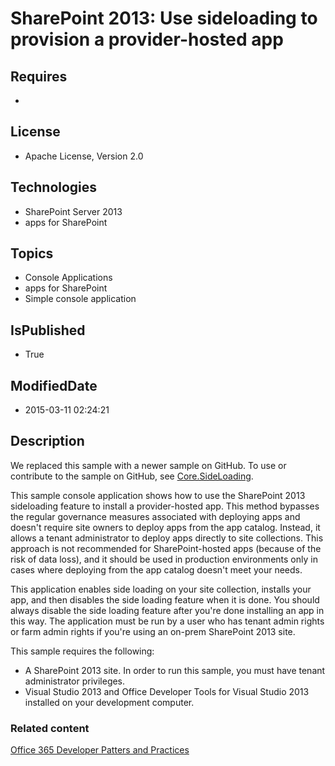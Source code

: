 # SharePoint 2013: Use sideloading to provision a provider-hosted app
## Requires
* 
## License
* Apache License, Version 2.0
## Technologies
* SharePoint Server 2013
* apps for SharePoint
## Topics
* Console Applications
* apps for SharePoint
* Simple console application
## IsPublished
* True
## ModifiedDate
* 2015-03-11 02:24:21
## Description

<p>We replaced this sample with a newer sample on GitHub. To use or contribute to the sample on GitHub, see
<a href="https://github.com/Lauragra/PnP/tree/master/Samples/Core.SideLoading">Core.SideLoading</a>.</p>
<p>This sample console application shows how to use the SharePoint 2013 sideloading feature to install a provider-hosted app. This method bypasses the regular governance measures associated with deploying apps and doesn't require site owners to deploy apps
 from the app catalog. Instead, it allows a tenant administrator to deploy apps directly to site collections. This approach is not recommended for SharePoint-hosted apps (because of the risk of data loss), and it should be used in production environments only
 in cases where deploying from the app catalog doesn't meet your needs.</p>
<p>This application enables side loading on your site collection, installs your app, and then disables the side loading feature when it is done. You should always disable the side loading feature after you're done installing an app in this way. The application
 must be run by a user who has tenant admin rights or farm admin rights if you're using an on-prem SharePoint 2013 site.</p>
<p>This sample requires the following:</p>
<ul>
<li>A SharePoint 2013 site. In order to run this sample, you must have tenant administrator privileges.
</li><li>Visual Studio 2013 and Office Developer Tools for Visual Studio 2013 installed on your development computer.
</li></ul>
<h3>Related content</h3>
<p><a href="https://github.com/OfficeDev/PnP/tree/master/Samples/Core.DataStorageModels">Office 365 Developer Patters and Practices</a></p>
